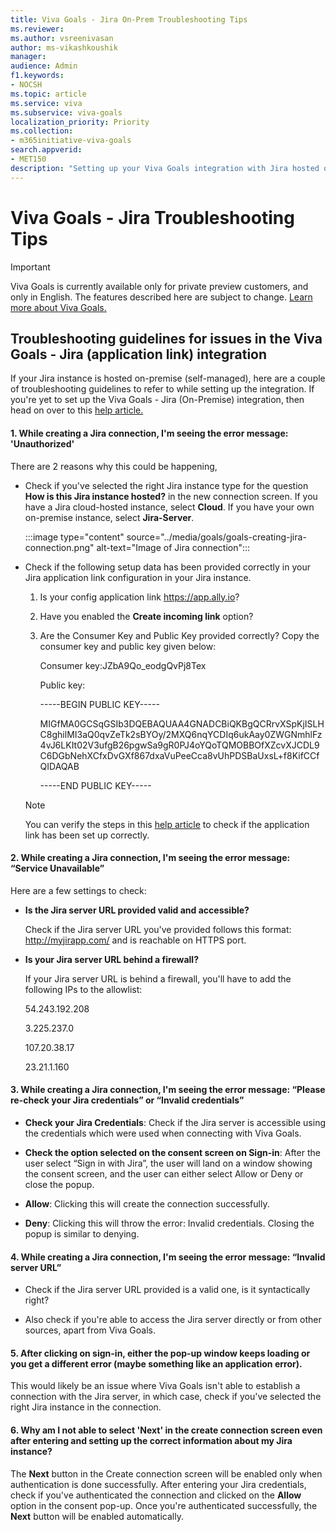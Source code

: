 ```yaml
---
title: Viva Goals - Jira On-Prem Troubleshooting Tips
ms.reviewer: 
ms.author: vsreenivasan
author: ms-vikashkoushik
manager: 
audience: Admin
f1.keywords:
- NOCSH
ms.topic: article
ms.service: viva
ms.subservice: viva-goals
localization_priority: Priority
ms.collection:  
- m365initiative-viva-goals  
search.appverid:
- MET150
description: "Setting up your Viva Goals integration with Jira hosted on premise with trouble shooting tips."
---
```


# Viva Goals - Jira Troubleshooting Tips

> [!IMPORTANT]
> Viva Goals is currently available only for private preview customers, and only in English. The features described here are subject to change. [Learn more about Viva Goals.](https://go.microsoft.com/fwlink/?linkid=2189933)

## Troubleshooting guidelines for issues in the Viva Goals - Jira (application link) integration

If your Jira instance is hosted on-premise (self-managed), here are a couple of troubleshooting guidelines to refer to while setting up the integration. If you're yet to set up the Viva Goals - Jira (On-Premise) integration, then head on over to this [help article.](https://help.ally.io/en/articles/2285939-jira-integration)

#### 1. While creating a Jira connection, I'm seeing  the error message: 'Unauthorized'

There are 2 reasons why this could be happening,

- Check if you've selected the right Jira instance type for the question **How is this Jira instance hosted?** in the new connection screen. If you have a Jira cloud-hosted instance, select **Cloud**. If you have your own on-premise instance, select **Jira-Server**.  

    :::image type="content" source="../media/goals/goals-creating-jira-connection.png" alt-text="Image of Jira connection":::

- Check if the following setup data has been provided correctly in your Jira application link configuration in your Jira instance. 
    
    1. Is your config application link https://app.ally.io? 
    
    1. Have you enabled the **Create incoming link** option? 
    
    1. Are the Consumer Key and Public Key provided correctly? Copy the consumer key and public key given below: 
    
        Consumer key:JZbA9Qo_eodgQvPj8Tex
        
        Public key:
        
        -----BEGIN PUBLIC KEY-----
        
        MIGfMA0GCSqGSIb3DQEBAQUAA4GNADCBiQKBgQCRrvXSpKjISLHC8ghilMI3aQ0qvZeTk2sBYOy/2MXQ6nqYCDIq6ukAay0ZWGNmhlFz4vJ6LKIt02V3ufgB26pgwSa9gR0PJ4oYQoTQMOBBOfXZcvXJCDL9C6DGbNehXCfxDvGXf867dxaVuPeeCca8vUhPDSBaUxsL+f8KifCCfQIDAQAB
        
        -----END PUBLIC KEY-----

    > [!NOTE]
    > You can verify the steps in this [help article](https://help.ally.io/en/articles/2997829-jira-integration-setting-up-an-application-link) to check if the application link has been set up correctly.

#### 2. While creating a Jira connection, I'm seeing the error message: “Service Unavailable”

Here are a few settings to check: 

- **Is the Jira server URL provided valid and accessible?**  

    Check if the Jira server URL you've provided follows this format: http://myjirapp.com/ and is reachable on HTTPS port.  

- **Is your Jira server URL behind a firewall?**

    If your Jira server URL is behind a firewall, you'll have to add the following IPs to the allowlist:
 
    54.243.192.208 <p>
    3.225.237.0 <p>
    107.20.38.17 <p>
    23.21.1.160

#### 3. While creating a Jira connection, I'm seeing  the error message: “Please re-check your Jira credentials” or “Invalid credentials”

- **Check your Jira Credentials**: Check if the Jira server is accessible using the credentials which were used when connecting with Viva Goals. 

- **Check the option selected on the consent screen on Sign-in**: After the user select “Sign in with Jira”, the user will land on a window showing the consent screen, and the user can either select Allow or Deny or close the popup. 

- **Allow**: Clicking this will create the connection successfully. 

- **Deny**: Clicking this will throw the error: Invalid credentials. Closing the popup is similar to denying. 

#### 4. While creating a Jira connection, I'm seeing  the error message: “Invalid server URL”

- Check if the Jira server URL provided is a valid one, is it syntactically right? 

- Also check if you're able to access the Jira server directly or from other sources, apart from Viva Goals.

#### 5. After clicking on sign-in, either the pop-up window keeps loading or you get a different error (maybe something like an application error). 

This would likely be an issue where Viva Goals isn't able to establish a connection with the Jira server, in which case, check if you've selected the right Jira instance in the connection. 

#### 6. Why am I not able to select 'Next' in the create connection screen even after entering and setting up the correct information about my Jira instance? 

The **Next** button in the Create connection screen will be enabled only when authentication is done successfully. After entering your Jira credentials, check if you've authenticated the connection and clicked on the **Allow** option in the consent pop-up. Once you're authenticated successfully, the **Next** button will be enabled automatically. 
